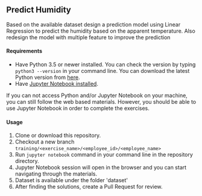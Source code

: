 ## Predict Humidity

Based on the available dataset design a prediction model using Linear Regression to predict the humidity based on the apparent temperature. Also redesign the model with multiple feature to improve the prediction

#### Requirements
* Have Python 3.5 or newer installed. You can check the version by typing `python3 --version` in your command line. You can download the latest Python version from [here](https://www.python.org/downloads/).
* Have [Jupyter Notebook installed](http://jupyter.readthedocs.io/en/latest/install.html).

If you can not access Python and/or Jupyter Notebook on your machine, you can still follow the web based materials. However, you should be able to use Jupyter Notebook in order to complete the exercises.

#### Usage

1. Clone or download this repository.
2. Checkout a new branch `training/<exercise_name>/<employee_id>/<employee_name>`
3. Run `jupyter notebook` command in your command line in the repository directory.
4. Jupyter Notebook session will open in the browser and you can start navigating through the materials.
5. Dataset is available under the folder 'dataset'
6. After finding the solutions, create a Pull Request for review.
